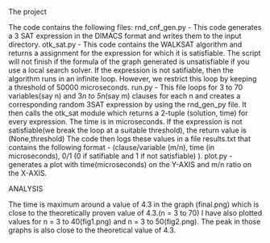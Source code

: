 The project 



The code contains the following files:
rnd_cnf_gen.py - This code generates a 3 SAT expression in the DIMACS format and writes them to the input directory.
otk_sat.py - This code contains the WALKSAT algorithm and returns a assignment for the expression for which it is satisfiable. The script will not finish if the formula of the graph generated is unsatisfiable if you use a local search solver. If the expression is not satifiable, then the algorithm runs in an infinite loop. However, we restrict this loop by keeping a threshold of 50000 microseconds.
run.py - This file loops for 3 to 70 variables(say n) and 3*n to 5*n(say m) clauses for each n and creates a corresponding random 3SAT expression by using the rnd_gen_py file. It then calls the otk_sat module which returns a 2-tuple (solution, time) for every expression. The time is in microseconds. If the expression is not satisfiable(we break the loop at a suitable threshold), the return value is (None,threshold)   The code then logs these values in a file results.txt that contains the following format - (clause/variable (m/n), time (in microseconds), 0/1 (0 if satifiable and 1 if not satisfiable) ).
plot.py - generates a plot with time(microseconds) on the Y-AXIS and m/n ratio on the X-AXIS.

ANALYSIS

The time is maximum around a value of 4.3 in the graph (final.png) which is close to the theoretically proven value of 4.3.(n = 3 to 70)
I have also plotted values for n = 3 to 40(fig1.png) and n = 3 to 50(fig2.png). The peak in those graphs is also close to the theoretical value of 4.3.



